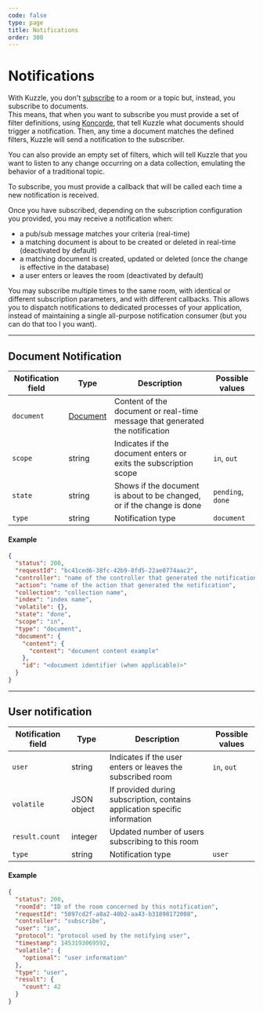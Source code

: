 ```yaml
---
code: false
type: page
title: Notifications
order: 300
---
```


# Notifications

With Kuzzle, you don't [subscribe](/sdk/android/3/controllers/collection/subscribe/) to a room or a topic but, instead, you subscribe to documents.  
This means, that when you want to subscribe you must provide a set of filter definitions, using [Koncorde](/core/1/koncorde), that tell Kuzzle what documents should trigger a notification. Then, any time a document matches the defined filters, Kuzzle will send a notification to the subscriber.

You can also provide an empty set of filters, which will tell Kuzzle that you want to listen to any change occurring on a data collection, emulating the behavior of a traditional topic.

To subscribe, you must provide a callback that will be called each time a new notification is received.

Once you have subscribed, depending on the subscription configuration you provided, you may receive a notification when:

- a pub/sub message matches your criteria (real-time)
- a matching document is about to be created or deleted in real-time (deactivated by default) <DeprecatedBadge version="1.5.0" />
- a matching document is created, updated or deleted (once the change is effective in the database)
- a user enters or leaves the room (deactivated by default)

You may subscribe multiple times to the same room, with identical or different subscription parameters, and with different callbacks. This allows you to dispatch notifications to dedicated processes of your application, instead of maintaining a single all-purpose notification consumer (but you can do that too I you want).

---

## Document Notification

| Notification field | Type                                             | Description                                                                                                | Possible values   |
| ------------------ | ------------------------------------------------ | ---------------------------------------------------------------------------------------------------------- | ----------------- |
| `document`         | [Document](/sdk/android/3/controllers/document/) | Content of the document or real-time message that generated the notification                               |                   |
| `scope`            | string                                           | Indicates if the document enters or exits the subscription scope                                           | `in`, `out`       |
| `state`            | string                                           | <DeprecatedBadge version="1.5.0" /> Shows if the document is about to be changed, or if the change is done | `pending`, `done` |
| `type`             | string                                           | Notification type                                                                                          | `document`        |

#### Example

```json
{
  "status": 200,
  "requestId": "bc41ced6-38fc-42b9-8fd5-22ae0774aac2",
  "controller": "name of the controller that generated the notification",
  "action": "name of the action that generated the notification",
  "collection": "collection name",
  "index": "index name",
  "volatile": {},
  "state": "done",
  "scope": "in",
  "type": "document",
  "document": {
    "content": {
      "content": "document content example"
    },
    "id": "<document identifier (when applicable)>"
  }
}
```

---

## User notification

| Notification field | Type        | Description                                                                | Possible values |
| ------------------ | ----------- | -------------------------------------------------------------------------- | --------------- |
| `user`             | string      | Indicates if the user enters or leaves the subscribed room                 | `in`, `out`     |
| `volatile`         | JSON object | If provided during subscription, contains application specific information |                 |
| `result.count`     | integer     | Updated number of users subscribing to this room                           |                 |
| `type`             | string      | Notification type                                                          | `user`          |

#### Example

```json
{
  "status": 200,
  "roomId": "ID of the room concerned by this notification",
  "requestId": "5897cd2f-a8a2-40b2-aa43-b31898172008",
  "controller": "subscribe",
  "user": "in",
  "protocol": "protocol used by the notifying user",
  "timestamp": 1453193069592,
  "volatile": {
    "optional": "user information"
  },
  "type": "user",
  "result": {
    "count": 42
  }
}
```
